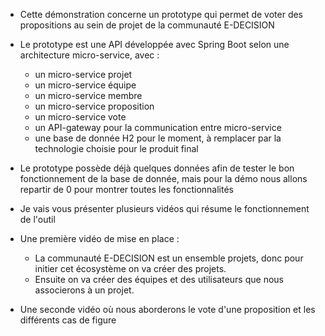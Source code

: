 - Cette démonstration concerne un prototype qui permet de voter des propositions au sein de projet de la communauté E-DECISION
- Le prototype est une API développée avec Spring Boot selon une architecture micro-service, avec : 
  - un micro-service projet
  - un micro-service équipe
  - un micro-service membre
  - un micro-service proposition
  - un micro-service vote
  - un API-gateway pour la communication entre micro-service
  - une base de donnée H2 pour le moment, à remplacer par la technologie choisie pour le produit final

- Le prototype possède déjà quelques données afin de tester le bon fonctionnement de la base de donnée, 
mais pour la démo nous allons repartir de 0 pour montrer toutes les fonctionnalités

- Je vais vous présenter plusieurs vidéos qui résume le fonctionnement de l'outil

- Une première vidéo de mise en place : 
  - La communauté E-DECISION est un ensemble projets, donc pour initier cet écosystème on va créer des projets.
  - Ensuite on va créer des équipes et des utilisateurs que nous associerons à un projet.

- Une seconde vidéo où nous aborderons le vote d'une proposition et les différents cas de figure
